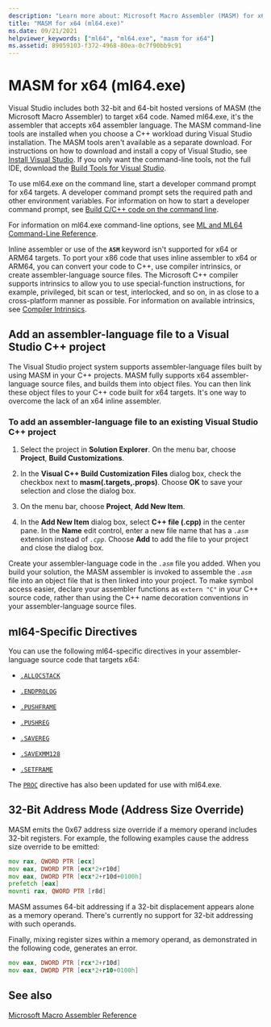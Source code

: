 ```yaml
---
description: "Learn more about: Microsoft Macro Assembler (MASM) for x64 (ml64.exe)"
title: "MASM for x64 (ml64.exe)"
ms.date: 09/21/2021
helpviewer_keywords: ["ml64", "ml64.exe", "masm for x64"]
ms.assetid: 89059103-f372-4968-80ea-0c7f90bb9c91
---
```

# MASM for x64 (ml64.exe)

Visual Studio includes both 32-bit and 64-bit hosted versions of MASM (the Microsoft Macro Assembler) to target x64 code. Named ml64.exe, it's the assembler that accepts x64 assembler language. The MASM command-line tools are installed when you choose a C++ workload during Visual Studio installation. The MASM tools aren't available as a separate download. For instructions on how to download and install a copy of Visual Studio, see [Install Visual Studio](/visualstudio/install/install-visual-studio). If you only want the command-line tools, not the full IDE, download the [Build Tools for Visual Studio](https://visualstudio.microsoft.com/downloads/#build-tools-for-visual-studio-2019).

To use ml64.exe on the command line, start a developer command prompt for x64 targets. A developer command prompt sets the required path and other environment variables. For information on how to start a developer command prompt, see [Build C/C++ code on the command line](../../build/building-on-the-command-line.md).

For information on ml64.exe command-line options, see [ML and ML64 Command-Line Reference](ml-and-ml64-command-line-reference.md).

Inline assembler or use of the **`ASM`** keyword isn't supported for x64 or ARM64 targets. To port your x86 code that uses inline assembler to x64 or ARM64, you can convert your code to C++, use compiler intrinsics, or create assembler-language source files. The Microsoft C++ compiler supports intrinsics to allow you to use special-function instructions, for example, privileged, bit scan or test, interlocked, and so on, in as close to a cross-platform manner as possible. For information on available intrinsics, see [Compiler Intrinsics](../../intrinsics/compiler-intrinsics.md).

## Add an assembler-language file to a Visual Studio C++ project

The Visual Studio project system supports assembler-language files built by using MASM in your C++ projects. MASM fully supports x64 assembler-language source files, and builds them into object files. You can then link these object files to your C++ code built for x64 targets. It's one way to overcome the lack of an x64 inline assembler.

### To add an assembler-language file to an existing Visual Studio C++ project

1. Select the project in **Solution Explorer**. On the menu bar, choose **Project**, **Build Customizations**.

1. In the **Visual C++ Build Customization Files** dialog box, check the checkbox next to **masm(.targets,.props)**. Choose **OK** to save your selection and close the dialog box.

1. On the menu bar, choose **Project**, **Add New Item**.

1. In the **Add New Item** dialog box, select **C++ file (.cpp)** in the center pane. In the **Name** edit control, enter a new file name that has a *`.asm`* extension instead of *`.cpp`*. Choose **Add** to add the file to your project and close the dialog box.

Create your assembler-language code in the *`.asm`* file you added. When you build your solution, the MASM assembler is invoked to assemble the *`.asm`* file into an object file that is then linked into your project. To make symbol access easier, declare your assembler functions as `extern "C"` in your C++ source code, rather than using the C++ name decoration conventions in your assembler-language source files.

## ml64-Specific Directives

You can use the following ml64-specific directives in your assembler-language source code that targets x64:

- [`.ALLOCSTACK`](dot-allocstack.md)

- [`.ENDPROLOG`](dot-endprolog.md)

- [`.PUSHFRAME`](dot-pushframe.md)

- [`.PUSHREG`](dot-pushreg.md)

- [`.SAVEREG`](dot-savereg.md)

- [`.SAVEXMM128`](dot-savexmm128.md)

- [`.SETFRAME`](dot-setframe.md)

The [`PROC`](proc.md) directive has also been updated for use with ml64.exe.

## 32-Bit Address Mode (Address Size Override)

MASM emits the 0x67 address size override if a memory operand includes 32-bit registers. For example, the following examples cause the address size override to be emitted:

```asm
mov rax, QWORD PTR [ecx]
mov eax, DWORD PTR [ecx*2+r10d]
mov eax, DWORD PTR [ecx*2+r10d+0100h]
prefetch [eax]
movnti rax, QWORD PTR [r8d]
```

MASM assumes 64-bit addressing if a 32-bit displacement appears alone as a memory operand. There's currently no support for 32-bit addressing with such operands.

Finally, mixing register sizes within a memory operand, as demonstrated in the following code, generates an error.

```asm
mov eax, DWORD PTR [rcx*2+r10d]
mov eax, DWORD PTR [ecx*2+r10+0100h]
```

## See also

[Microsoft Macro Assembler Reference](microsoft-macro-assembler-reference.md)

